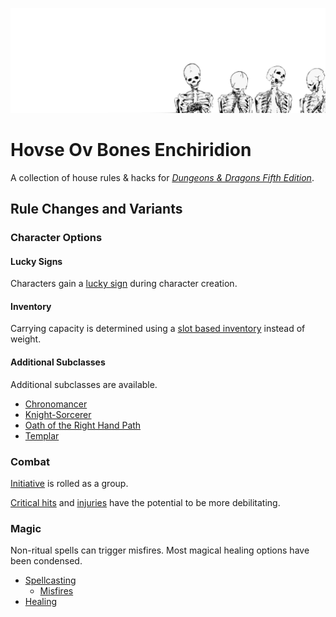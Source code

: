 ![four skeletons](<Images/Four Skeletons.jpg>)

# Hovse Ov Bones Enchiridion

A collection of house rules & hacks for [*Dungeons & Dragons Fifth Edition*](https://dnd.wizards.com/resources/systems-reference-document).

<!---
## Core Assumptions

1. The world is generally a grimdark place overall, but individuals and events can—and often do—defy this expectation.
2. The world is magical, but magic use by mortals is relatively rare, for spells are sometimes unreliable and often unpredictable.
3. The maximum level is 10.
-->

## Rule Changes and Variants

### Character Options

#### Lucky Signs
Characters gain a [lucky sign](<Character Options/Lucky Signs.md>) during character creation.

#### Inventory
Carrying capacity is determined using a [slot based inventory](<Character Options/Inventory.md>) instead of weight.

#### Additional Subclasses
Additional subclasses are available.
- [Chronomancer](<Character Options/Subclasses/Chronomancer.md>)
- [Knight-Sorcerer](<Character Options/Subclasses/Knight-Sorcerer.md>)
- [Oath of the Right Hand Path](<Character Options/Subclasses/Oath of the Right Hand Path.md>)
- [Templar](<Character Options/Subclasses/Templar.md>)

### Combat
[Initiative](<Combat/Initiative.md>) is rolled as a group.

[Critical hits](<Combat/Critical Hits.md>) and [injuries](<Combat/Lingering Injuries.md>) have the potential to be more debilitating.

### Magic
Non-ritual spells can trigger misfires. Most magical healing options have been condensed.
- [Spellcasting](<Magic/Spellcasting.md>)
    - [Misfires](<Magic/Misfires.md>)
- [Healing](<Magic/Healing.md>)